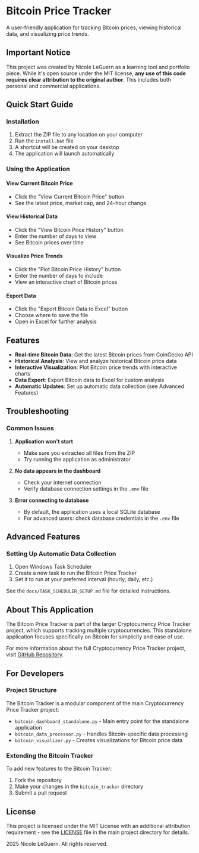 # Bitcoin Price Tracker

A user-friendly application for tracking Bitcoin prices, viewing historical data, and visualizing price trends.

## Important Notice

This project was created by Nicole LeGuern as a learning tool and portfolio piece. While it's open source under the MIT license, **any use of this code requires clear attribution to the original author**. This includes both personal and commercial applications.

## Quick Start Guide

### Installation
1. Extract the ZIP file to any location on your computer
2. Run the `install.bat` file
3. A shortcut will be created on your desktop
4. The application will launch automatically

### Using the Application

#### View Current Bitcoin Price
- Click the "View Current Bitcoin Price" button
- See the latest price, market cap, and 24-hour change

#### View Historical Data
- Click the "View Bitcoin Price History" button
- Enter the number of days to view
- See Bitcoin prices over time

#### Visualize Price Trends
- Click the "Plot Bitcoin Price History" button
- Enter the number of days to include
- View an interactive chart of Bitcoin prices

#### Export Data
- Click the "Export Bitcoin Data to Excel" button
- Choose where to save the file
- Open in Excel for further analysis

## Features

- **Real-time Bitcoin Data**: Get the latest Bitcoin prices from CoinGecko API
- **Historical Analysis**: View and analyze historical Bitcoin price data
- **Interactive Visualization**: Plot Bitcoin price trends with interactive charts
- **Data Export**: Export Bitcoin data to Excel for custom analysis
- **Automatic Updates**: Set up automatic data collection (see Advanced Features)

## Troubleshooting

### Common Issues

1. **Application won't start**
   - Make sure you extracted all files from the ZIP
   - Try running the application as administrator

2. **No data appears in the dashboard**
   - Check your internet connection
   - Verify database connection settings in the `.env` file

3. **Error connecting to database**
   - By default, the application uses a local SQLite database
   - For advanced users: check database credentials in the `.env` file

## Advanced Features

### Setting Up Automatic Data Collection

1. Open Windows Task Scheduler
2. Create a new task to run the Bitcoin Price Tracker
3. Set it to run at your preferred interval (hourly, daily, etc.)

See the `docs/TASK_SCHEDULER_SETUP.md` file for detailed instructions.

## About This Application

The Bitcoin Price Tracker is part of the larger Cryptocurrency Price Tracker project, which supports tracking multiple cryptocurrencies. This standalone application focuses specifically on Bitcoin for simplicity and ease of use.

For more information about the full Cryptocurrency Price Tracker project, visit [GitHub Repository](https://github.com/CodeQueenie/Cryptocurrency_Price_Tracker).

## For Developers

### Project Structure
The Bitcoin Tracker is a modular component of the main Cryptocurrency Price Tracker project:

- `bitcoin_dashboard_standalone.py` - Main entry point for the standalone application
- `bitcoin_data_processor.py` - Handles Bitcoin-specific data processing
- `bitcoin_visualizer.py` - Creates visualizations for Bitcoin price data

### Extending the Bitcoin Tracker
To add new features to the Bitcoin Tracker:

1. Fork the repository
2. Make your changes in the `bitcoin_tracker` directory
3. Submit a pull request

## License

This project is licensed under the MIT License with an additional attribution requirement - see the [LICENSE](LICENSE) file in the main project directory for details.

 2025 Nicole LeGuern. All rights reserved.
